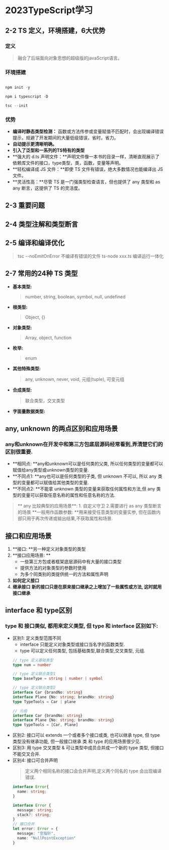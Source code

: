 # 2023TypeScript学习
## 2-2 TS 定义，环境搭建，6大优势
### 定义
> 融合了后端面向对象思想的超级版的javaScript语言。
### 环境搭建
``` typescript

npm init -y

npm i typescript -D

tsc --init

```

### 优势
- **编译时静态类型检测：** 函数或方法传参或变量赋值不匹配时，会出现编译错误提示，规避了开发期间的大量低级错误，省时，省力。
- **自动提示更清晰明确。**
- **引入了泛型和一系列的TS特有的类型**
- **强大的 d.ts 声明文件：**声明文件像一本书的目录一样，清晰直观展示了依赖库文件的接口，type类型，类，函数，变量等声明。
- **轻松编译成 JS 文件：**即使 TS 文件有错误，绝大多数情况也能编译出 JS 文件。
- **灵活性高：**尽管 TS 是一门强类型检查语言，但也提供了 any 类型和 as any 断言，这提供了 TS 的灵活度。

## 2-3 重要问题
## 2-4 类型注解和类型断言
## 2-5 编译和编译优化
> tsc --noEmitOnError  不编译有错误的文件
> ts-node xxx.ts       编译运行一体化

## 2-7 常用的24种 TS 类型
- **基本类型:**
  > number, string, boolean, symbol, null, undefined
- **根类型:**
  > Object, {}
- **对象类型:**
  > Array, object, function
- **枚举:**
  > enum
- **其他特殊类型:**
  > any, unknown, never, void, 元组(tuple), 可变元组
- **合成类型:**
  > 联合类型，交叉类型
- **字面量数据类型:**

## any, unknown 的两点区别和应用场景
### any和unknown在开发中和第三方包底层源码经常看到,弄清楚它们的区别很重要.
- **相同点: **any和unknown可以是任何类的父类, 所以任何类型的变量都可以赋值给any类型或unknown类型的变量.
- **不同点1: **any也可以是任何类型的子类, 但 unknown 不可以, 所以 any 类型的变量都可以赋值给其他类型的变量.
- **不同点2: **不能拿 unknown 类型的变量来获取任何属性和方法,但 any 类型的变量可以获取任意名称的属性和任意名称的方法.
> ** any 比较典型的应用场景**: 1. 自定义守卫 2.需要进行 as any 类型断言的场景
> **一般用作函数参数: **用来接受任意类型的变量实参, 但在函数内部只用于再次传递或输出结果,不获取属性和场景.
  
## 接口和应用场景
1. **接口: **另一种定义对象类型的类型
2. **接口应用场景: **
   - 一些第三方包或者框架底层源码中有大量的接口类型
   - 提供方法的对象类型的参数时使用
   - 为多个同类别的类提供统一的方法和属性声明
3. **如何定义接口**
4. **继承接口**
**新的接口只是在原来接口继承之上增加了一些属性或方法, 这时就用接口继承**

## interface 和 type区别
### type 和 接口类似, 都用来定义类型, 但 type 和 interface 区别如下:
- 区别1: 定义类型范围不同
  - interface 只能定义对象类型或接口当名字的函数类型.
  - type 可以定义任何类型, 包括基础类型,联合类型,交叉类型, 元组.
  ```typescript
  // type 定义基础类型
  type num = number

  // type 定义联合类型1
  type baseType = string | number | symbol

  // type 定义联合类型2
  interface Car {brandNo: string}
  interface Plane {No: string; brandNo: string}
  type TypeTools = Car | plane

  // 元组
  interface Car {brandNo: string}
  interface Plane {No: string; brandNo: string}
  type typeTools = [Car, Plane]
  ```
- 区别2: 接口可以 extends 一个或者多个接口或类, 也可以继承 type, 但 type 类型没有继承功能, 但一般接口继承 类 和 type 的应用场景很少见.
- 区别3: 用 type 交叉类型 & 可让类型中成员合并成一个新的 type 类型, 但接口不能交叉合并.
- 区别4: 接口可合并声明
  > 定义两个相同名称的接口会合并声明,定义两个同名的 type 会出现编译错误.
  ``` typescript
  interface Error{
    name: string;
  }

  interface Error {
    message: string;
    stack?: string;
  }
  // 接口合并
  let error: Error = {
    message: "空指针",
    name: "NullPointException"
  }
  ```